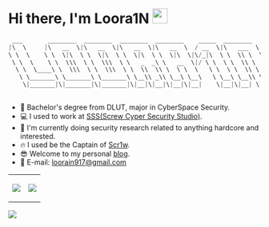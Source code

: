 # Hi there, I'm Loora1N <img src="https://raw.githubusercontent.com/MartinHeinz/MartinHeinz/master/wave.gif" width="30px">

```c
 ___       ________  ________  ________  ________    _____  ________      
|\  \     |\   __  \|\   __  \|\   __  \|\   __  \  / __  \|\   ___  \    
\ \  \    \ \  \|\  \ \  \|\  \ \  \|\  \ \  \|\  \|\/_|\  \ \  \\ \  \   
 \ \  \    \ \  \\\  \ \  \\\  \ \   _  _\ \   __  \|/ \ \  \ \  \\ \  \  
  \ \  \____\ \  \\\  \ \  \\\  \ \  \\  \\ \  \ \  \   \ \  \ \  \\ \  \ 
   \ \_______\ \_______\ \_______\ \__\\ _\\ \__\ \__\   \ \__\ \__\\ \__\
    \|_______|\|_______|\|_______|\|__|\|__|\|__|\|__|    \|__|\|__| \|__|
                                                                          
```

- 📖 Bachelor's degree from DLUT, major in CyberSpace Security.
- 💻 I used to work at [SSS(Screw Cyper Security Studio)](https://github.com/dlut-sss).
- 👻 I'm currently doing security research related to anything hardcore and interested.
- 🔥 I used be the Captain of [Scr1w](https://ctftime.org/team/176565).
- 😎 Welcome to my personal [blog](https://loora1n.github.io/).
- 📧 E-mail: loorain917@gmail.com

<table border="0">
 <tr>
   <td>
<img src="https://github-readme-stats.vercel.app/api?username=Loora1N&show_icons=true&theme=tokyonight">
 </td>
  <td>
   
![](https://count.getloli.com/get/@:Loora1N?theme=rule34&darkmode=0)

  </td>
 </tr>
</table>

 ![](https://github-readme-activity-graph.vercel.app/graph?username=Loora1N)



